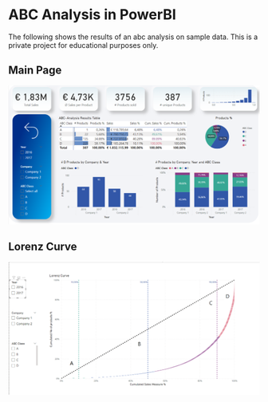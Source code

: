# ABC Analysis in PowerBI
The following shows the results of an abc analysis on sample data.
This is a private project for educational purposes only.

## Main Page
![alt text](https://github.com/csam1850/abc_analysis/blob/main/abc_analysis.png?raw=true)

## Lorenz Curve
![alt text](https://github.com/csam1850/abc_analysis/blob/main/Lorenz.png?raw=true)

